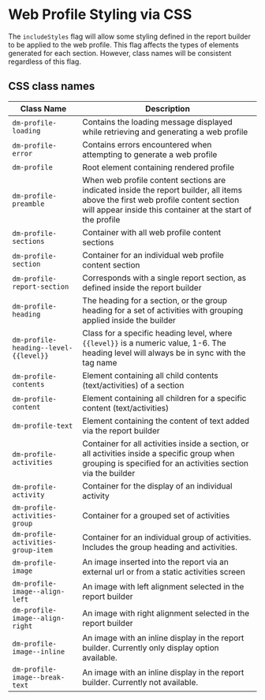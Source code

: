 # Web Profile Styling via CSS

The `includeStyles` flag will allow some styling defined in the report builder to be applied to the web profile. This flag affects the types of elements generated for each section. However, class names will be consistent regardless of this flag.

## CSS class names

| Class Name                            | Description |
| ------------------------------------- | ---- |
| `dm-profile-loading`                  | Contains the loading message displayed while retrieving and generating a web profile |
| `dm-profile-error`                    | Contains errors encountered when attempting to generate a web profile |
| `dm-profile`                          | Root element containing rendered profile |
| `dm-profile-preamble`                 | When web profile content sections are indicated inside the report builder, all items above the first web profile content section will appear inside this container at the start of the profile |
| `dm-profile-sections`                 | Container with all web profile content sections |
| `dm-profile-section`                  | Container for an individual web profile content section |
| `dm-profile-report-section`           | Corresponds with a single report section, as defined inside the report builder |
| `dm-profile-heading`                  | The heading for a section, or the group heading for a set of activities with grouping applied inside the builder |
| `dm-profile-heading--level-{{level}}` | Class for a specific heading level, where `{{level}}` is a numeric value, 1-6. The heading level will always be in sync with the tag name |
| `dm-profile-contents`                 | Element containing all child contents (text/activities) of a section |
| `dm-profile-content`                  | Element containing all children for a specific content (text/activities) |
| `dm-profile-text`                     | Element containing the content of text added via the report builder |
| `dm-profile-activities`               | Container for all activities inside a section, or all activities inside a specific group when grouping is specified for an activities section via the builder |
| `dm-profile-activity`                 | Container for the display of an individual activity |
| `dm-profile-activities-group`         | Container for a grouped set of activities |
| `dm-profile-activities-group-item`    | Container for an individual group of activities. Includes the group heading and activities. |
| `dm-profile-image`                    | An image inserted into the report via an external url or from a static activities screen |
| `dm-profile-image--align-left`        | An image with left alignment selected in the report builder |
| `dm-profile-image--align-right`       | An image with right alignment selected in the report builder |
| `dm-profile-image--inline`            | An image with an inline display in the report builder. Currently only display option available. |
| `dm-profile-image--break-text`        | An image with an inline display in the report builder. Currently not available. |
